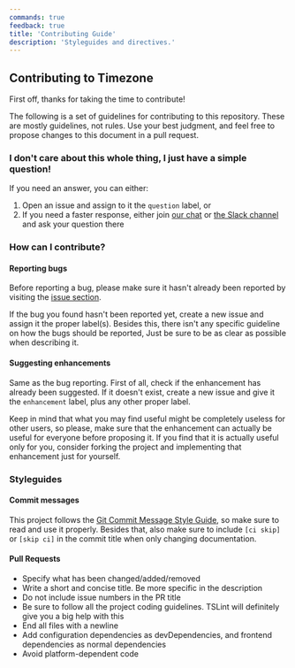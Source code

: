 ```yaml
---
commands: true
feedback: true
title: 'Contributing Guide'
description: 'Styleguides and directives.'
---
```


## Contributing to Timezone

First off, thanks for taking the time to contribute!

The following is a set of guidelines for contributing to this repository. These are mostly guidelines, not rules. Use your best judgment, and feel free to propose changes to this document in a pull request.

### I don't care about this whole thing, I just have a simple question!

If you need an answer, you can either:
  1. Open an issue and assign to it the `question` label, or
  2. If you need a faster response, either join [our chat](https://t.me/joinchat/BgcHHE-NwwWNnnnu2Bnl-Q) or [the Slack channel](https://join.slack.com/t/p3wsk/shared_invite/enQtMzMxNTUwMTg1NzUwLWFjYWZmOTUwM2IxMzVmMDU2ZjdmMTg2NzgxOWU2MTYwYmM2YjNmYjMwYzUxNzM4ZmI2ODVlMWZmMTI5M2IyNWU) and ask your question there

### How can I contribute?

#### Reporting bugs

Before reporting a bug, please make sure it hasn't already been reported by visiting the
[issue section](https://github.com/lordoftheflies/timezone/issues).

If the bug you found hasn't been reported yet, create a new issue and assign it the proper label(s).
Besides this, there isn't any specific guideline on how the bugs should be reported, Just be sure
to be as clear as possible when describing it.

#### Suggesting enhancements

Same as the bug reporting. First of all, check if the enhancement has already been suggested.
If it doesn't exist, create a new issue and give it the `enhancement` label, plus any other proper label.

Keep in mind that what you may find useful might be completely useless for other users,
so please, make sure that the enhancement can actually be useful for everyone before proposing it.
If you find that it is actually useful only for you, consider forking the project and implementing that
enhancement just for yourself.

### Styleguides

#### Commit messages

This project follows the [Git Commit Message Style Guide](https://udacity.github.io/git-styleguide/),
so make sure to read and use it properly. Besides that, also make sure to include `[ci skip]` or `[skip ci]`
in the commit title when only changing documentation.

#### Pull Requests

  - Specify what has been changed/added/removed
  - Write a short and concise title. Be more specific in the description
  - Do not include issue numbers in the PR title
  - Be sure to follow all the project coding guidelines. TSLint will definitely give you a big help with this
  - End all files with a newline
  - Add configuration dependencies as devDependencies, and frontend dependencies as normal dependencies
  - Avoid platform-dependent code